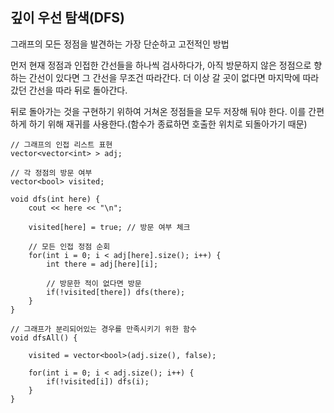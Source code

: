 ## 깊이 우선 탐색(DFS)
그래프의 모든 정점을 발견하는 가장 단순하고 고전적인 방법

먼저 현재 정점과 인접한 간선들을 하나씩 검사하다가, 아직 방문하지 않은 정점으로 향하는 간선이 있다면 그 간선을 무조건 따라간다. 더 이상 갈 곳이 없다면 마지막에 따라갔던 간선을 따라 뒤로 돌아간다.

뒤로 돌아가는 것을 구현하기 위하여 거쳐온 정점들을 모두 저장해 둬야 한다. 이를 간편하게 하기 위해 재귀를 사용한다.(함수가 종료하면 호출한 위치로 되돌아가기 때문)

```
// 그래프의 인접 리스트 표현
vector<vector<int> > adj;

// 각 정점의 방문 여부
vector<bool> visited;

void dfs(int here) {
    cout << here << "\n";

    visited[here] = true; // 방문 여부 체크

    // 모든 인접 정점 순회 
    for(int i = 0; i < adj[here].size(); i++) {
        int there = adj[here][i];

        // 방문한 적이 없다면 방문 
        if(!visited[there]) dfs(there);
    }
}

// 그래프가 분리되어있는 경우를 만족시키기 위한 함수
void dfsAll() {

    visited = vector<bool>(adj.size(), false);

    for(int i = 0; i < adj.size(); i++) {
        if(!visited[i]) dfs(i);
    }
}
```
